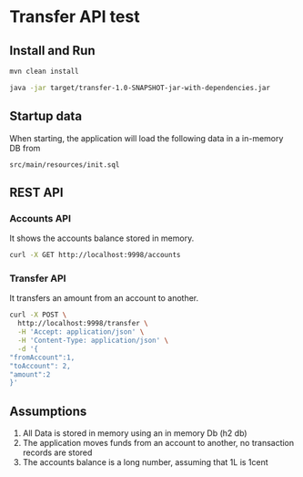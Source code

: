# Transfer API test

## Install and Run

```bash
mvn clean install

java -jar target/transfer-1.0-SNAPSHOT-jar-with-dependencies.jar
```
## Startup data
When starting, the application will load the following data in a in-memory DB from
```
src/main/resources/init.sql
```

## REST API

### Accounts API
It shows the accounts balance stored in memory.

```bash
curl -X GET http://localhost:9998/accounts
```
### Transfer API
It transfers an amount from an account to another.
```bash
curl -X POST \
  http://localhost:9998/transfer \
  -H 'Accept: application/json' \
  -H 'Content-Type: application/json' \
  -d '{
"fromAccount":1,
"toAccount": 2,
"amount":2
}'
```

## Assumptions

1. All Data is stored in memory using an in memory Db (h2 db)
2. The application moves funds from an account to another, no transaction records are stored
3. The accounts balance is a long number, assuming that 1L is 1cent